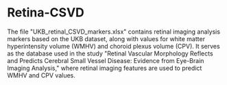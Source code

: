 # Retina-CSVD

The file "UKB_retinal_CSVD_markers.xlsx" contains retinal imaging analysis markers based on the UKB dataset, along with values for white matter hyperintensity volume (WMHV) and choroid plexus volume (CPV). It serves as the database used in the study "Retinal Vascular Morphology Reflects and Predicts Cerebral Small Vessel Disease: Evidence from Eye-Brain Imaging Analysis," where retinal imaging features are used to predict WMHV and CPV values.
